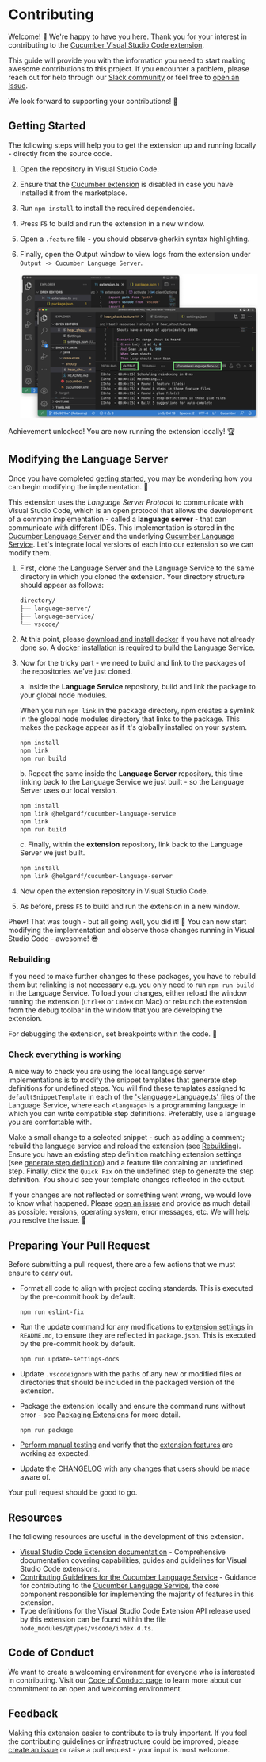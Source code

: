 # Contributing

Welcome! 👋 We're happy to have you here. Thank you for your interest in contributing to the [Cucumber Visual Studio Code extension](https://marketplace.visualstudio.com/items?itemName=CucumberOpen.cucumber-official).

This guide will provide you with the information you need to start making awesome contributions to this project. If you encounter a problem, please reach out for help through our [Slack community](https://cucumber.io/community#slack) or feel free to [open an Issue](https://github.com/cucumber/vscode/issues).

We look forward to supporting your contributions! 💖

## Getting Started

The following steps will help you to get the extension up and running locally - directly from the source code.

1. Open the repository in Visual Studio Code.
2. Ensure that the [Cucumber extension](https://marketplace.visualstudio.com/items?itemName=CucumberOpen.cucumber-official) is disabled in case you have installed it from the marketplace.
3. Run `npm install` to install the required dependencies.
4. Press `F5` to build and run the extension in a new window.
5. Open a `.feature` file - you should observe gherkin syntax highlighting.
6. Finally, open the Output window to view logs from the extension under `Output -> Cucumber Language Server`.

    ![Visual Studio Code Output](https://raw.githubusercontent.com/cucumber/vscode/main/images/vscode-output.png)

Achievement unlocked! You are now running the extension locally! 🏆

## Modifying the Language Server

Once you have completed [getting started](#getting-started), you may be wondering how you can begin modifying the implementation. 🤔

This extension uses the _Language Server Protocol_ to communicate with Visual Studio Code, which is an open protocol that allows the development of a common implementation - called a __language server__ - that can communicate with different IDEs. This implementation is stored in the [Cucumber Language Server](https://github.com/cucumber/language-server) and the underlying [Cucumber Language Service](https://github.com/cucumber/language-service). Let's integrate local versions of each into our extension so we can modify them.

1. First, clone the Language Server and the Language Service to the same directory in which you cloned the extension. Your directory structure should appear as follows:

    ```console
    directory/
    ├── language-server/
    ├── language-service/
    └── vscode/
    ```

2. At this point, please [download and install docker](https://www.docker.com/products/docker-desktop/) if you have not already done so. A [docker installation is required](https://github.com/cucumber/language-service/blob/main/CONTRIBUTING.md#prerequisites) to build the Language Service.
3. Now for the tricky part - we need to build and link to the packages of the repositories we've just cloned.

    a. Inside the __Language Service__ repository, build and link the package to your global node modules.

    When you run `npm link` in the package directory, npm creates a symlink in the global node modules directory that links to the package. This makes the package appear as if it's globally installed on your system.

    ```console
    npm install
    npm link
    npm run build
    ```

    b. Repeat the same inside the __Language Server__ repository, this time linking back to the Language Service we just built - so the Language Server uses our local version.

    ```console
    npm install
    npm link @helgardf/cucumber-language-service
    npm link
    npm run build
    ```

    c. Finally, within the __extension__ repository, link back to the Language Server we just built.

    ```console
    npm install
    npm link @helgardf/cucumber-language-server
    ```

4. Now open the extension repository in Visual Studio Code.
5. As before, press `F5` to build and run the extension in a new window.

Phew! That was tough - but all going well, you did it! 🙌 You can now start modifying the implementation and observe those changes running in Visual Studio Code - awesome! 😎

### Rebuilding

If you need to make further changes to these packages, you have to rebuild them but relinking is not necessary e.g. you only need to run `npm run build` in the Language Service. To load your changes, either reload the window running the extension (`Ctrl+R` or `Cmd+R` on Mac) or relaunch the extension from the debug toolbar in the window that you are developing the extension.

For debugging the extension, set breakpoints within the code. 🐞

### Check everything is working

A nice way to check you are using the local language server implementations is to modify the snippet templates that generate step definitions for undefined steps. You will find these templates assigned to `defaultSnippetTemplate` in each of the ['\<language>Language.ts' files](https://github.com/cucumber/language-service/tree/main/src/language) of the Language Service, where each `<language>` is a programming language in which you can write compatible step definitions. Preferably, use a language you are comfortable with.

Make a small change to a selected snippet - such as adding a comment; rebuild the language service and reload the extension (see [Rebuilding](#rebuilding)). Ensure you have an existing step definition matching extension settings (see [generate step definition](README.md#generate-step-definition)) and a feature file containing an undefined step. Finally, click the `Quick Fix` on the undefined step to generate the step definition. You should see your template changes reflected in the output.

If your changes are not reflected or something went wrong, we would love to know what happened. Please [open an issue](https://github.com/cucumber/vscode/issues) and provide as much detail as possible: versions, operating system, error messages, etc. We will help you resolve the issue. 🤝

## Preparing Your Pull Request

Before submitting a pull request, there are a few actions that we must ensure to carry out.

- Format all code to align with project coding standards. This is executed by the pre-commit hook by default.

    ```console
    npm run eslint-fix
    ```

- Run the update command for any modifications to [extension settings](README.md#extension-settings) in `README.md`, to ensure they are reflected in `package.json`. This is executed by the pre-commit hook by default.

    ```console
    npm run update-settings-docs
    ```

- Update `.vscodeignore` with the paths of any new or modified files or directories that should be included in the packaged version of the extension.

- Package the extension locally and ensure the command runs without error - see [Packaging Extensions](https://code.visualstudio.com/api/working-with-extensions/publishing-extension#packaging-extensions) for more detail.

    ```console
    npm run package
    ```

- [Perform manual testing](RELEASING.md#perform-manual-testing) and verify that the [extension features](README.md#features) are working as expected.

- Update the [CHANGELOG](CHANGELOG.md) with any changes that users should be made aware of.

Your pull request should be good to go.

## Resources

The following resources are useful in the development of this extension.

- [Visual Studio Code Extension documentation](https://code.visualstudio.com/api) - Comprehensive documentation covering capabilities, guides and guidelines for Visual Studio Code extensions.
- [Contributing Guidelines for the Cucumber Language Service](https://github.com/cucumber/language-service/blob/main/CONTRIBUTING.md) - Guidance for contributing to the [Cucumber Language Service](https://github.com/cucumber/language-service), the core component responsible for implementing the majority of features in this extension.
- Type definitions for the Visual Studio Code Extension API release used by this extension can be found within the file `node_modules/@types/vscode/index.d.ts`.

## Code of Conduct

We want to create a welcoming environment for everyone who is interested in contributing. Visit our [Code of Conduct page](https://github.com/cucumber/common/blob/main/CODE_OF_CONDUCT.md) to learn more about our commitment to an open and welcoming environment.

## Feedback

Making this extension easier to contribute to is truly important. If you feel the contributing guidelines or infrastructure could be improved, please [create an issue](https://github.com/cucumber/vscode/issues) or raise a pull request - your input is most welcome.
